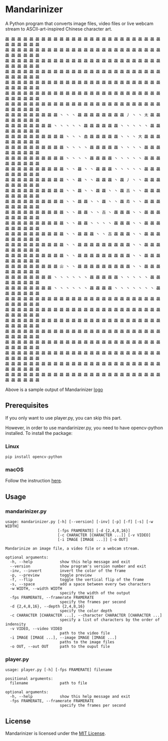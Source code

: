# Mandarinizer

A Python program that converts image files, video files or live webcam stream to ASCII-art-inspired Chinese character art.

```
龘 龘 龘 龘 龘 龘 龘 龘 龘 龘 龘 龘 龘 龘 龘 龘 龘 龘 龘 龘 龘 龘 龘 龘 龘 龘 龘 龘 龘 龘 龘 龘 
龘 龘 龘 龘 龘 龘 龘 龘 龘 龘 龘 龘 龘 龘 龘 龘 龘 龘 龘 龘 龘 龘 龘 龘 龘 龘 龘 龘 龘 龘 龘 龘 
龘 龘 龘 龘 龘 龘 龘 龘 龘 龘 龘 龘 龘 龘 龘 龘 龘 龘 龘 龘 龘 龘 龘 龘 龘 龘 龘 龘 龘 龘 龘 龘 
龘 龘 龘 龘 龘 龘 龘 龘 龘 龘 龘 龘 龘 龘 龘 龘 龘 龘 龘 龘 龘 龘 龘 龘 龘 龘 龘 龘 龘 龘 龘 龘 
龘 龘 龘 龘 龘 龘 龘 龘 龘 龘 龘 龘 龘 龘 龘 龘 龘 龘 龘 龘 龘 龘 龘 龘 龘 龘 龘 龘 龘 龘 龘 龘 
龘 龘 龘 龘 龘 龘 龘 龘 龘 龘 龘 龘 龘 龘 龘 龘 龘 龘 龘 龘 龘 龘 龘 龘 龘 龘 龘 龘 龘 龘 龘 龘 
龘 龘 龘 龘 龘 龘 龘 龘 龘 龘 龘 龘 龘 龘 龘 龘 龘 龘 龘 龘 龘 龘 龘 龘 龘 龘 龘 龘 龘 龘 龘 龘 
龘 龘 龘 龘 龘 龘 龘 龘 龘 丶 丶 丶 龘 龘 龘 龘 龘 龘 龘 龘 丿 丶 丶 太 龘 龘 龘 龘 龘 龘 龘 龘 
龘 龘 龘 龘 龘 龘 龘 龘 丶 丶 丶 丶 丶 龘 龘 龘 龘 龘 龘 丶 丶 丶 丶 丶 龘 龘 龘 龘 龘 龘 龘 龘 
龘 龘 龘 龘 龘 龘 龘 龘 龘 龘 丶 丶 丶 蟲 龘 龘 龘 龘 龘 丶 丶 丶 大 龘 龘 龘 龘 龘 龘 龘 龘 龘 
龘 龘 龘 龘 龘 龘 龘 龘 龘 龘 丶 丶 丶 丶 龘 龘 龘 龘 龘 丶 丶 丶 丶 龘 龘 龘 龘 龘 龘 龘 龘 龘 
龘 龘 龘 龘 龘 龘 龘 龘 龘 龘 丶 丶 丶 丶 龘 龘 龘 龘 丶 丶 丶 丶 丶 龘 龘 龘 龘 龘 龘 龘 龘 龘 
龘 龘 龘 龘 龘 龘 龘 龘 龘 龘 丶 丶 龘 丶 丶 龘 龘 龘 丶 丶 丶 丶 丶 龘 龘 龘 龘 龘 龘 龘 龘 龘 
龘 龘 龘 龘 龘 龘 龘 龘 龘 龘 丶 丶 龘 丶 丶 龘 龘 龘 丶 龘 丿 丶 丶 龘 龘 龘 龘 龘 龘 龘 龘 龘 
龘 龘 龘 龘 龘 龘 龘 龘 龘 龘 丶 丶 龘 丶 丶 龘 龘 丶 丶 龘 壵 丶 丶 龘 龘 龘 龘 龘 龘 龘 龘 龘 
龘 龘 龘 龘 龘 龘 龘 龘 龘 龘 丶 丶 龘 龘 丶 丶 龘 丶 丶 龘 掱 丶 丶 龘 龘 龘 龘 龘 龘 龘 龘 龘 
龘 龘 龘 龘 龘 龘 龘 龘 龘 龘 丶 丶 龘 龘 丶 丶 壵 丶 龘 龘 龘 丶 丶 龘 龘 龘 龘 龘 龘 龘 龘 龘 
龘 龘 龘 龘 龘 龘 龘 龘 龘 龘 丶 丶 龘 龘 丶 丶 丶 丶 龘 龘 龘 丶 丶 龘 龘 龘 龘 龘 龘 龘 龘 龘 
龘 龘 龘 龘 龘 龘 龘 龘 龘 龘 丶 丶 龘 龘 龘 丶 丶 壵 龘 龘 龘 丶 丶 龘 龘 龘 龘 龘 龘 龘 龘 龘 
龘 龘 龘 龘 龘 龘 龘 龘 龘 龘 丶 丶 龘 龘 龘 龘 龘 龘 龘 龘 龘 丶 丶 龘 龘 龘 龘 龘 龘 龘 龘 龘 
龘 龘 龘 龘 龘 龘 龘 龘 龘 龘 丶 丶 龘 龘 龘 龘 龘 龘 龘 龘 龘 丶 丶 龘 龘 龘 龘 龘 龘 龘 龘 龘 
龘 龘 龘 龘 龘 龘 龘 龘 龘 尛 丶 丶 龘 龘 龘 龘 龘 龘 龘 龘 龘 丶 丶 龘 龘 龘 龘 龘 龘 龘 龘 龘 
龘 龘 龘 龘 龘 龘 龘 龘 丶 丶 丶 丶 丶 丶 龘 龘 龘 龘 龘 丶 丶 丶 丶 丶 龘 龘 龘 龘 龘 龘 龘 龘 
龘 龘 龘 龘 龘 龘 龘 龘 丶 丶 丶 丶 丶 丶 龘 龘 龘 龘 丶 丶 丶 丶 丶 丶 丶 龘 龘 龘 龘 龘 龘 龘 
龘 龘 龘 龘 龘 龘 龘 龘 龘 龘 龘 龘 龘 龘 龘 龘 龘 龘 龘 龘 龘 龘 龘 龘 龘 龘 龘 龘 龘 龘 龘 龘 
龘 龘 龘 龘 龘 龘 龘 龘 龘 龘 龘 龘 龘 龘 龘 龘 龘 龘 龘 龘 龘 龘 龘 龘 龘 龘 龘 龘 龘 龘 龘 龘 
龘 龘 龘 龘 龘 龘 龘 龘 龘 龘 龘 龘 龘 龘 龘 龘 龘 龘 龘 龘 龘 龘 龘 龘 龘 龘 龘 龘 龘 龘 龘 龘 
龘 龘 龘 龘 龘 龘 龘 龘 龘 龘 龘 龘 龘 龘 龘 龘 龘 龘 龘 龘 龘 龘 龘 龘 龘 龘 龘 龘 龘 龘 龘 龘 
龘 龘 龘 龘 龘 龘 龘 龘 龘 龘 龘 龘 龘 龘 龘 龘 龘 龘 龘 龘 龘 龘 龘 龘 龘 龘 龘 龘 龘 龘 龘 龘 
龘 龘 龘 龘 龘 龘 龘 龘 龘 龘 龘 龘 龘 龘 龘 龘 龘 龘 龘 龘 龘 龘 龘 龘 龘 龘 龘 龘 龘 龘 龘 龘 
龘 龘 龘 龘 龘 龘 龘 龘 龘 龘 龘 龘 龘 龘 龘 龘 龘 龘 龘 龘 龘 龘 龘 龘 龘 龘 龘 龘 龘 龘 龘 龘 
龘 龘 龘 龘 龘 龘 龘 龘 龘 龘 龘 龘 龘 龘 龘 龘 龘 龘 龘 龘 龘 龘 龘 龘 龘 龘 龘 龘 龘 龘 龘 龘 
```

Above is a sample output of Mandarinizer [logo](./logo.png)

## Prerequisites

If you only want to use player.py, you can skip this part.

However, in order to use mandarinizer.py, you need to have opencv-python installed. To install the package:

### Linux

```
pip install opencv-python
```

### macOS

Follow the instruction [here](http://www.mobileway.net/2015/02/14/install-opencv-for-python-on-mac-os-x/).

## Usage

### mandarinizer.py

```
usage: mandarinizer.py [-h] [--version] [-inv] [-p] [-f] [-s] [-w WIDTH]
                       [-fps FRAMERATE] [-d {2,4,8,16}]
                       [-c CHARACTER [CHARACTER ...]] [-v VIDEO]
                       [-i IMAGE [IMAGE ...]] [-o OUT]

Mandarinize an image file, a video file or a webcam stream.

optional arguments:
  -h, --help            show this help message and exit
  --version             show program's version number and exit
  -inv, --invert        invert the color of the frame
  -p, --preview         toggle preview
  -f, --flip            toggle the vertical flip of the frame
  -s, --space           add a space between every two characters
  -w WIDTH, --width WIDTH
                        specify the width of the output
  -fps FRAMERATE, --framerate FRAMERATE
                        specify the frames per second
  -d {2,4,8,16}, --depth {2,4,8,16}
                        specify the color depth
  -c CHARACTER [CHARACTER ...], --character CHARACTER [CHARACTER ...]
                        specify a list of characters by the order of indensity
  -v VIDEO, --video VIDEO
                        path to the video file
  -i IMAGE [IMAGE ...], --image IMAGE [IMAGE ...]
                        paths to the image files
  -o OUT, --out OUT     path to the ouput file
```

### player.py

```
usage: player.py [-h] [-fps FRAMERATE] filename

positional arguments:
  filename              path to file

optional arguments:
  -h, --help            show this help message and exit
  -fps FRAMERATE, --framerate FRAMERATE
                        specify the frames per second
```

## License

Mandarinizer is licensed under the [MIT License](./LICENSE).
